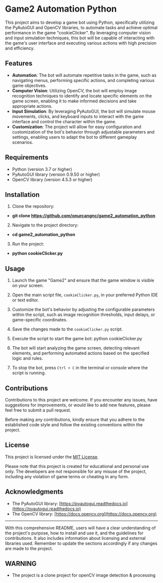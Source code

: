 # Game2 Automation Python

This project aims to develop a game bot using Python, specifically utilizing the PyAutoGUI and OpenCV libraries, to automate tasks and achieve optimal performance in the game "cookieClicker". By leveraging computer vision and input simulation techniques, this bot will be capable of interacting with the game's user interface and executing various actions with high precision and efficiency.

## Features

- **Automation**: The bot will automate repetitive tasks in the game, such as navigating menus, performing specific actions, and completing various game objectives.
- **Computer Vision**: Utilizing OpenCV, the bot will employ image recognition techniques to identify and locate specific elements on the game screen, enabling it to make informed decisions and take appropriate actions.
- **Input Simulation**: By leveraging PyAutoGUI, the bot will simulate mouse movements, clicks, and keyboard inputs to interact with the game interface and control the character within the game.
- **Customization**: The project will allow for easy configuration and customization of the bot's behavior through adjustable parameters and settings, enabling users to adapt the bot to different gameplay scenarios.

## Requirements

- Python (version 3.7 or higher)
- PyAutoGUI library (version 0.9.50 or higher)
- OpenCV library (version 4.5.3 or higher)

## Installation

1. Clone the repository:
- **git clone https://github.com/onurcangnc/game2_automation_python**
2. Navigate to the project directory:
- **cd game2_automation_python**
3. Run the project:
- **python cookieClicker.py**

## Usage

1. Launch the game "Game2" and ensure that the game window is visible on your screen.

2. Open the main script file, `cookieClicker.py`, in your preferred Python IDE or text editor.

3. Customize the bot's behavior by adjusting the configurable parameters within the script, such as image recognition thresholds, input delays, or game-specific coordinates.

4. Save the changes made to the `cookieClicker.py` script.

5. Execute the script to start the game bot: python cookieClicker.py

6. The bot will start analyzing the game screen, detecting relevant elements, and performing automated actions based on the specified logic and rules.

7. To stop the bot, press `Ctrl + C` in the terminal or console where the script is running.

## Contributions

Contributions to this project are welcome. If you encounter any issues, have suggestions for improvements, or would like to add new features, please feel free to submit a pull request.

Before making any contributions, kindly ensure that you adhere to the established code style and follow the existing conventions within the project.

## License

This project is licensed under the [MIT License](LICENSE).

Please note that this project is created for educational and personal use only. The developers are not responsible for any misuse of the project, including any violation of game terms or cheating in any form.

## Acknowledgments

- The PyAutoGUI library: [https://pyautogui.readthedocs.io](https://pyautogui.readthedocs.io)
- The OpenCV library: [https://docs.opencv.org](https://docs.opencv.org)

---

With this comprehensive README, users will have a clear understanding of the project's purpose, how to install and use it, and the guidelines for contributions. It also includes information about licensing and external libraries used. Remember to update the sections accordingly if any changes are made to the project.

## WARNING
- The project is a clone project for openCV image detection & processing

